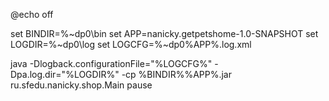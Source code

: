 @echo off

set BINDIR=%~dp0\bin
set APP=nanicky.getpetshome-1.0-SNAPSHOT
set LOGDIR=%~dp0\log
set LOGCFG=%~dp0\%APP%.log.xml

java -Dlogback.configurationFile="%LOGCFG%" -Dpa.log.dir="%LOGDIR%" -cp %BINDIR%\%APP%.jar ru.sfedu.nanicky.shop.Main
pause